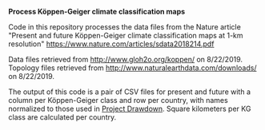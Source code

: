 **Process Köppen-Geiger climate classification maps**

Code in this repository processes the data files from the Nature article
"Present and future Köppen-Geiger climate classification maps at 1-km resolution"
https://www.nature.com/articles/sdata2018214.pdf

Data files retrieved from http://www.gloh2o.org/koppen/ on 8/22/2019.
Topology files retrieved from http://www.naturalearthdata.com/downloads/ on 8/22/2019.

The output of this code is a pair of CSV files for present and future with a
column per Köppen-Geiger class and row per country, with names normalized to
those used in [Project Drawdown](https://drawdown.org). Square kilometers per
KG class are calculated per country.
